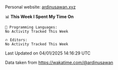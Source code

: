 Personal website: [ardinusawan.xyz](https://ardinusawan.xyz)

<!--START_SECTION:waka-->
📊 **This Week I Spent My Time On** 

```text
💬 Programming Languages: 
No Activity Tracked This Week

🔥 Editors: 
No Activity Tracked This Week
```


 Last Updated on 04/01/2025 14:16:29 UTC
<!--END_SECTION:waka-->
Data taken from https://wakatime.com/@ardinusawan
